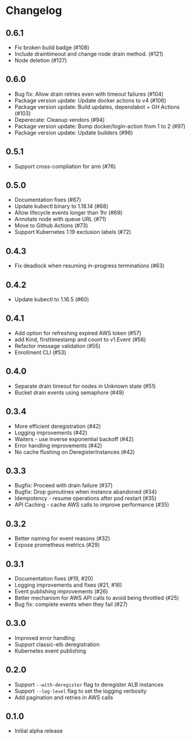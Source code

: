 # Changelog

## 0.6.1
+ Fix broken build badge (#108)
+ Include draintimeout and change node drain method. (#121) 
+ Node deletion (#127)

## 0.6.0

+ Bug fix: Allow drain retries even with timeout failures (#104)
+ Package version update: Update docker actions to v4 (#106)
+ Package version update: Build updates, dependabot + GH Actions (#103)
+ Deperecate: Cleanup vendors (#94)
+ Package version update: Bump docker/login-action from 1 to 2 (#97)
+ Package version update: Update builders (#96)

## 0.5.1

+ Support cross-compliation for arm (#76)

## 0.5.0

+ Documentation fixes (#67)
+ Update kubectl binary to 1.18.14 (#68)
+ Allow lifecycle events longer than 1hr (#69)
+ Annotate node with queue URL (#71)
+ Move to Github Actions (#73)
+ Support Kubernetes 1.19 exclusion labels (#72)

## 0.4.3

+ Fix deadlock when resuming in-progress terminations (#63)

## 0.4.2

+ Update kubectl to 1.16.5 (#60)

## 0.4.1

+ Add option for refreshing expired AWS token (#57)
+ add Kind, firsttimestamp and count to v1.Event (#56)
+ Refactor message validation (#55)
+ Enrollment CLI (#53)

## 0.4.0

+ Separate drain timeout for nodes in Unknown state (#51)
+ Bucket drain events using semaphore (#49)

## 0.3.4

+ More efficient deregistration (#42)
+ Logging improvements (#42)
+ Waiters - use inverse exponential backoff (#42)
+ Error handling improvements (#42)
+ No cache flushing on DeregisterInstances (#42)

## 0.3.3

+ Bugfix: Proceed with drain failure (#37)
+ Bugfix: Drop goroutines when instance abandoned (#34)
+ Idempotency - resume operations after pod restart (#35)
+ API Caching - cache AWS calls to improve performance (#35)

## 0.3.2

+ Better naming for event reasons (#32)
+ Expose prometheus metrics (#29)

## 0.3.1

+ Documentation fixes (#19, #20)
+ Logging improvements and fixes (#21, #16)
+ Event publishing improvements (#26)
+ Better mechanism for AWS API calls to avoid being throttled (#25)
+ Bug fix: complete events when they fail (#27)

## 0.3.0

+ Improved error handling
+ Support classic-elb deregistration
+ Kubernetes event publishing

## 0.2.0

+ Support `--with-deregister` flag to deregister ALB instances
+ Support `--log-level` flag to set the logging verbosity
+ Add pagination and retries in AWS calls

## 0.1.0

+ Initial alpha release
